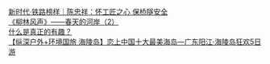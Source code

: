   
[新时代·铁路榜样｜陈忠祥：怀工匠之心 保桥隧安全](http://www.dianyue.me/archives/914/f1u8gqxoevyhyw93/)  
[《柳林风声》——春天的河岸（2）](http://www.dianyue.me/archives/095/hlp6lnxzma0pj33k/)  
[什么是真正的有趣？](http://www.dianyue.me/archives/053/biugaifbf5cnvbds/)  
[【纵深户外+环境国旅 海陵岛】恋上中国十大最美海岛—广东阳江·海陵岛狂欢5日游](http://www.dianyue.me/archives/858/2uh3t45kod626jf6/)